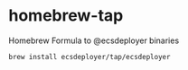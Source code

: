 # homebrew-tap

Homebrew Formula to @ecsdeployer binaries

```sh
brew install ecsdeployer/tap/ecsdeployer
```
